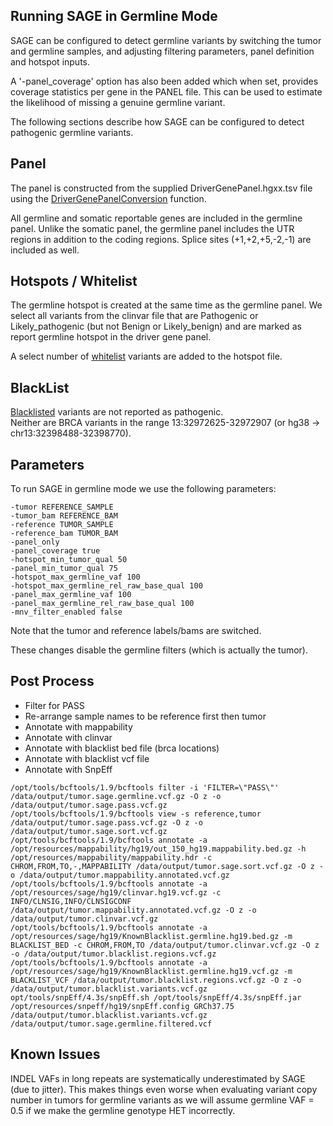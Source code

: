 ## Running SAGE in Germline Mode

SAGE can be configured to detect germline variants by switching the tumor and germline samples, and adjusting filtering parameters, panel definition and hotspot inputs.  

A '-panel_coverage' option has also been added which when set, provides coverage statistics per gene in the PANEL file.   This can be used to estimate the likelihood of missing a genuine germline variant.

The following sections describe how SAGE can be configured to detect pathogenic germline variants. 

## Panel
The panel is constructed from the supplied DriverGenePanel.hgxx.tsv file using the [DriverGenePanelConversion](../hmf-common/src/main/java/com/hartwig/hmftools/common/drivercatalog/panel/DriverGenePanelConversion.java) function. 

All germline and somatic reportable genes are included in the germline panel. 
Unlike the somatic panel, the germline panel includes the UTR regions in addition to the coding regions. 
Splice sites (+1,+2,+5,-2,-1) are included as well.
 
## Hotspots / Whitelist
The germline hotspot is created at the same time as the germline panel. 
We select all variants from the clinvar file that are Pathogenic or Likely_pathogenic (but not Benign or Likely_benign) and are marked as report germline hotspot in the driver gene panel.

A select number of [whitelist](../hmf-common/src/main/java/com/hartwig/hmftools/common/drivercatalog/panel/GermlineWhitelist.java) variants are added to the hotspot file. 

## BlackList
[Blacklisted](../hmf-common/src/main/java/com/hartwig/hmftools/common/drivercatalog/panel/GermlineBlacklist.java) variants are not reported as pathogenic.  
Neither are BRCA variants in the range 13:32972625-32972907 (or hg38 -> chr13:32398488-32398770).

## Parameters
To run SAGE in germline mode we use the following parameters:

```
-tumor REFERENCE_SAMPLE
-tumor_bam REFERENCE_BAM
-reference TUMOR_SAMPLE
-reference_bam TUMOR_BAM
-panel_only
-panel_coverage true
-hotspot_min_tumor_qual 50
-panel_min_tumor_qual 75
-hotspot_max_germline_vaf 100
-hotspot_max_germline_rel_raw_base_qual 100
-panel_max_germline_vaf 100
-panel_max_germline_rel_raw_base_qual 100
-mnv_filter_enabled false
``` 

Note that the tumor and reference labels/bams are switched. 

These changes disable the germline filters (which is actually the tumor).

## Post Process

- Filter for PASS
- Re-arrange sample names to be reference first then tumor
- Annotate with mappability
- Annotate with clinvar
- Annotate with blacklist bed file (brca locations)
- Annotate with blacklist vcf file
- Annotate with SnpEff


```
/opt/tools/bcftools/1.9/bcftools filter -i 'FILTER=\"PASS\"' /data/output/tumor.sage.germline.vcf.gz -O z -o /data/output/tumor.sage.pass.vcf.gz
/opt/tools/bcftools/1.9/bcftools view -s reference,tumor /data/output/tumor.sage.pass.vcf.gz -O z -o /data/output/tumor.sage.sort.vcf.gz
/opt/tools/bcftools/1.9/bcftools annotate -a /opt/resources/mappability/hg19/out_150_hg19.mappability.bed.gz -h /opt/resources/mappability/mappability.hdr -c CHROM,FROM,TO,-,MAPPABILITY /data/output/tumor.sage.sort.vcf.gz -O z -o /data/output/tumor.mappability.annotated.vcf.gz
/opt/tools/bcftools/1.9/bcftools annotate -a /opt/resources/sage/hg19/clinvar.hg19.vcf.gz -c INFO/CLNSIG,INFO/CLNSIGCONF /data/output/tumor.mappability.annotated.vcf.gz -O z -o /data/output/tumor.clinvar.vcf.gz
/opt/tools/bcftools/1.9/bcftools annotate -a /opt/resources/sage/hg19/KnownBlacklist.germline.hg19.bed.gz -m BLACKLIST_BED -c CHROM,FROM,TO /data/output/tumor.clinvar.vcf.gz -O z -o /data/output/tumor.blacklist.regions.vcf.gz
/opt/tools/bcftools/1.9/bcftools annotate -a /opt/resources/sage/hg19/KnownBlacklist.germline.hg19.vcf.gz -m BLACKLIST_VCF /data/output/tumor.blacklist.regions.vcf.gz -O z -o /data/output/tumor.blacklist.variants.vcf.gz
opt/tools/snpEff/4.3s/snpEff.sh /opt/tools/snpEff/4.3s/snpEff.jar /opt/resources/snpeff/hg19/snpEff.config GRCh37.75 /data/output/tumor.blacklist.variants.vcf.gz /data/output/tumor.sage.germline.filtered.vcf
```

## Known Issues

INDEL VAFs in long repeats are systematically underestimated by SAGE (due to jitter).
This makes things even worse when evaluating variant copy number in tumors for germline variants as we will assume germline VAF = 0.5 if we make the germline genotype HET incorrectly.
